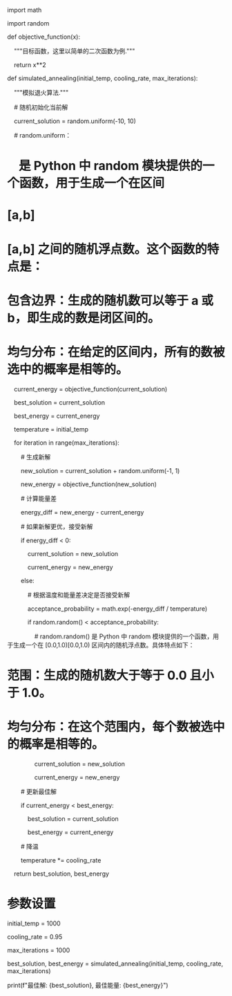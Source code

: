 import math

import random

  

def objective_function(x):

    """目标函数，这里以简单的二次函数为例."""

    return x**2

  

def simulated_annealing(initial_temp, cooling_rate, max_iterations):

    """模拟退火算法."""

    # 随机初始化当前解

    current_solution = random.uniform(-10, 10)

    # random.uniform：

#     是 Python 中 random 模块提供的一个函数，用于生成一个在区间

# [a,b]

# [a,b] 之间的随机浮点数。这个函数的特点是：

# 包含边界：生成的随机数可以等于 a 或 b，即生成的数是闭区间的。

# 均匀分布：在给定的区间内，所有的数被选中的概率是相等的。

    current_energy = objective_function(current_solution)

  

    best_solution = current_solution

    best_energy = current_energy

  

    temperature = initial_temp

  

    for iteration in range(max_iterations):

        # 生成新解

        new_solution = current_solution + random.uniform(-1, 1)

        new_energy = objective_function(new_solution)

  

        # 计算能量差

        energy_diff = new_energy - current_energy

  

        # 如果新解更优，接受新解

        if energy_diff < 0:

            current_solution = new_solution

            current_energy = new_energy

        else:

            # 根据温度和能量差决定是否接受新解

            acceptance_probability = math.exp(-energy_diff / temperature)

            if random.random() < acceptance_probability:

                # random.random() 是 Python 中 random 模块提供的一个函数，用于生成一个在 [0.0,1.0)[0.0,1.0) 区间内的随机浮点数。具体特点如下：

  

# 范围：生成的随机数大于等于 0.0 且小于 1.0。

# 均匀分布：在这个范围内，每个数被选中的概率是相等的。

                current_solution = new_solution

                current_energy = new_energy

  

        # 更新最佳解

        if current_energy < best_energy:

            best_solution = current_solution

            best_energy = current_energy

  

        # 降温

        temperature *= cooling_rate

  

    return best_solution, best_energy

  

# 参数设置

initial_temp = 1000

cooling_rate = 0.95

max_iterations = 1000

  

best_solution, best_energy = simulated_annealing(initial_temp, cooling_rate, max_iterations)

print(f"最佳解: {best_solution}, 最佳能量: {best_energy}")